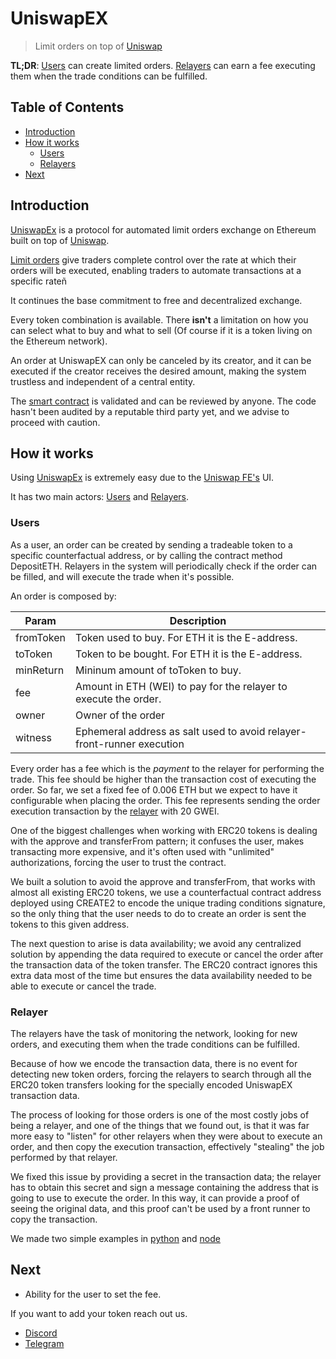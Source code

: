 # UniswapEX

> Limit orders on top of [Uniswap](https://uniswap.io)

**TL;DR**: [Users](#users) can create limited orders. [Relayers](#relayers) can earn a fee executing them when the trade conditions can be fulfilled.

## Table of Contents

- [Introduction](#introduction)
- [How it works](#how-it-works)
  - [Users](#users)
  - [Relayers](#relayers)
- [Next](#next)

## Introduction

[UniswapEx](https://uniswapex.io) is a protocol for automated limit orders exchange on Ethereum built on top of [Uniswap](https://uniswap.io).

[Limit orders](https://www.investopedia.com/terms/l/limitorder.asp) give traders complete control over the rate at which their orders will be executed, enabling traders to automate transactions at a specific rateñ

It continues the base commitment to free and decentralized exchange.

Every token combination is available. There **isn't** a limitation on how you can select what to buy and what to sell (Of course if it is a token living on the Ethereum network).

An order at UniswapEX can only be canceled by its creator, and it can be executed if the creator receives the desired amount, making the system trustless and independent of a central entity.

The [smart contract](https://etherscan.io/address/#code) is validated and can be reviewed by anyone. The code hasn't been audited by a reputable third party yet, and we advise to proceed with caution.

## How it works

Using [UniswapEx](https://uniswapex.io) is extremely easy due to the [Uniswap FE's](https://github.com/Uniswap/uniswap-frontend) UI.

It has two main actors: [Users](#users) and [Relayers](#relayers).

### Users

As a user, an order can be created by sending a tradeable token to a specific counterfactual address, or by calling the contract method DepositETH. Relayers in the system will periodically check if the order can be filled, and will execute the trade when it's possible.

An order is composed by:

| Param     | Description                                                            |
| --------- | ---------------------------------------------------------------------- |
| fromToken | Token used to buy. For ETH it is the E-address.                        |
| toToken   | Token to be bought. For ETH it is the E-address.                       |
| minReturn | Mininum amount of toToken to buy.                                      |
| fee       | Amount in ETH (WEI) to pay for the relayer to execute the order.       |
| owner     | Owner of the order                                                     |
| witness   | Ephemeral address as salt used to avoid relayer-front-runner execution |

Every order has a fee which is the _payment_ to the relayer for performing the trade. This fee should be higher than the transaction cost of executing the order. So far, we set a fixed fee of 0.006 ETH but we expect to have it configurable when placing the order. This fee represents sending the order execution transaction by the [relayer](#relayers) with 20 GWEI.

One of the biggest challenges when working with ERC20 tokens is dealing with the approve and transferFrom pattern; it confuses the user, makes transacting more expensive, and it's often used with "unlimited" authorizations, forcing the user to trust the contract.

We built a solution to avoid the approve and transferFrom, that works with almost all existing ERC20 tokens, we use a counterfactual contract address deployed using CREATE2 to encode the unique trading conditions signature, so the only thing that the user needs to do to create an order is sent the tokens to this given address.

The next question to arise is data availability; we avoid any centralized solution by appending the data required to execute or cancel the order after the transaction data of the token transfer. The ERC20 contract ignores this extra data most of the time but ensures the data availability needed to be able to execute or cancel the trade.

### Relayer

The relayers have the task of monitoring the network, looking for new orders, and executing them when the trade conditions can be fulfilled.

Because of how we encode the transaction data, there is no event for detecting new token orders, forcing the relayers to search through all the ERC20 token transfers looking for the specially encoded UniswapEX transaction data.

The process of looking for those orders is one of the most costly jobs of being a relayer, and one of the things that we found out, is that it was far more easy to "listen" for other relayers when they were about to execute an order, and then copy the execution transaction, effectively "stealing" the job performed by that relayer.

We fixed this issue by providing a secret in the transaction data; the relayer has to obtain this secret and sign a message containing the address that is going to use to execute the order. In this way, it can provide a proof of seeing the original data, and this proof can't be used by a front runner to copy the transaction.

We made two simple examples in [python](https://github.com/UniswapEx/relayer-python) and [node](https://github.com/UniswapEx/relayer-node)

## Next

- Ability for the user to set the fee.

If you want to add your token reach out us.

- [Discord](https://discord.gg/w6JVcrg)
- [Telegram](https://t.me/UniswapEX)
